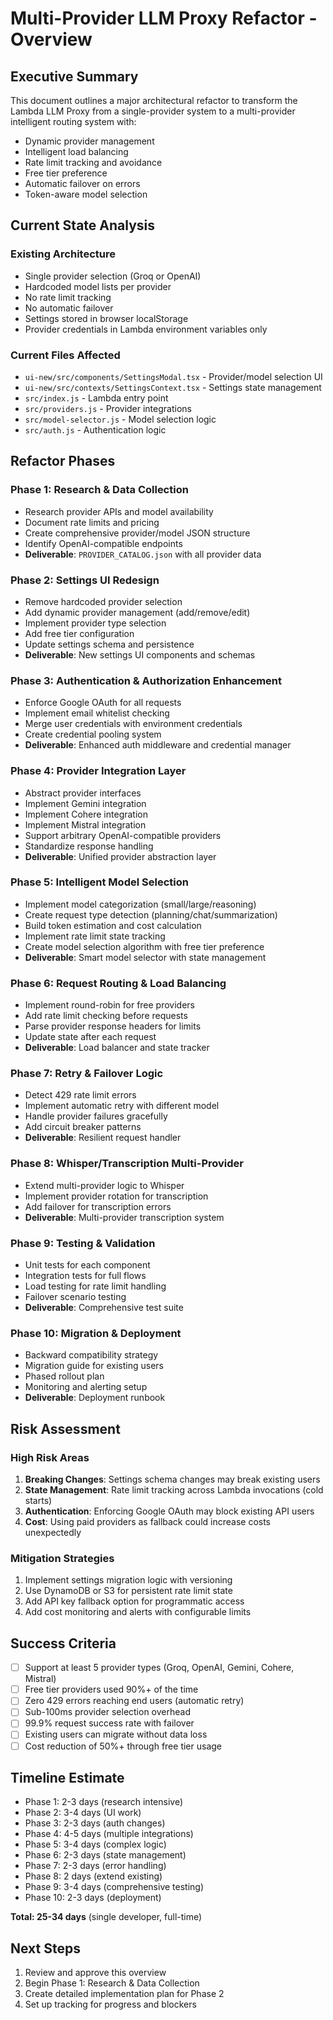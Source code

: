# Multi-Provider LLM Proxy Refactor - Overview

## Executive Summary

This document outlines a major architectural refactor to transform the Lambda LLM Proxy from a single-provider system to a multi-provider intelligent routing system with:
- Dynamic provider management
- Intelligent load balancing
- Rate limit tracking and avoidance
- Free tier preference
- Automatic failover on errors
- Token-aware model selection

## Current State Analysis

### Existing Architecture
- Single provider selection (Groq or OpenAI)
- Hardcoded model lists per provider
- No rate limit tracking
- No automatic failover
- Settings stored in browser localStorage
- Provider credentials in Lambda environment variables only

### Current Files Affected
- `ui-new/src/components/SettingsModal.tsx` - Provider/model selection UI
- `ui-new/src/contexts/SettingsContext.tsx` - Settings state management
- `src/index.js` - Lambda entry point
- `src/providers.js` - Provider integrations
- `src/model-selector.js` - Model selection logic
- `src/auth.js` - Authentication logic

## Refactor Phases

### Phase 1: Research & Data Collection
- Research provider APIs and model availability
- Document rate limits and pricing
- Create comprehensive provider/model JSON structure
- Identify OpenAI-compatible endpoints
- **Deliverable**: `PROVIDER_CATALOG.json` with all provider data

### Phase 2: Settings UI Redesign
- Remove hardcoded provider selection
- Add dynamic provider management (add/remove/edit)
- Implement provider type selection
- Add free tier configuration
- Update settings schema and persistence
- **Deliverable**: New settings UI components and schemas

### Phase 3: Authentication & Authorization Enhancement
- Enforce Google OAuth for all requests
- Implement email whitelist checking
- Merge user credentials with environment credentials
- Create credential pooling system
- **Deliverable**: Enhanced auth middleware and credential manager

### Phase 4: Provider Integration Layer
- Abstract provider interfaces
- Implement Gemini integration
- Implement Cohere integration
- Implement Mistral integration
- Support arbitrary OpenAI-compatible providers
- Standardize response handling
- **Deliverable**: Unified provider abstraction layer

### Phase 5: Intelligent Model Selection
- Implement model categorization (small/large/reasoning)
- Create request type detection (planning/chat/summarization)
- Build token estimation and cost calculation
- Implement rate limit state tracking
- Create model selection algorithm with free tier preference
- **Deliverable**: Smart model selector with state management

### Phase 6: Request Routing & Load Balancing
- Implement round-robin for free providers
- Add rate limit checking before requests
- Parse provider response headers for limits
- Update state after each request
- **Deliverable**: Load balancer and state tracker

### Phase 7: Retry & Failover Logic
- Detect 429 rate limit errors
- Implement automatic retry with different model
- Handle provider failures gracefully
- Add circuit breaker patterns
- **Deliverable**: Resilient request handler

### Phase 8: Whisper/Transcription Multi-Provider
- Extend multi-provider logic to Whisper
- Implement provider rotation for transcription
- Add failover for transcription errors
- **Deliverable**: Multi-provider transcription system

### Phase 9: Testing & Validation
- Unit tests for each component
- Integration tests for full flows
- Load testing for rate limit handling
- Failover scenario testing
- **Deliverable**: Comprehensive test suite

### Phase 10: Migration & Deployment
- Backward compatibility strategy
- Migration guide for existing users
- Phased rollout plan
- Monitoring and alerting setup
- **Deliverable**: Deployment runbook

## Risk Assessment

### High Risk Areas
1. **Breaking Changes**: Settings schema changes may break existing users
2. **State Management**: Rate limit tracking across Lambda invocations (cold starts)
3. **Authentication**: Enforcing Google OAuth may block existing API users
4. **Cost**: Using paid providers as fallback could increase costs unexpectedly

### Mitigation Strategies
1. Implement settings migration logic with versioning
2. Use DynamoDB or S3 for persistent rate limit state
3. Add API key fallback option for programmatic access
4. Add cost monitoring and alerts with configurable limits

## Success Criteria

- [ ] Support at least 5 provider types (Groq, OpenAI, Gemini, Cohere, Mistral)
- [ ] Free tier providers used 90%+ of the time
- [ ] Zero 429 errors reaching end users (automatic retry)
- [ ] Sub-100ms provider selection overhead
- [ ] 99.9% request success rate with failover
- [ ] Existing users can migrate without data loss
- [ ] Cost reduction of 50%+ through free tier usage

## Timeline Estimate

- Phase 1: 2-3 days (research intensive)
- Phase 2: 3-4 days (UI work)
- Phase 3: 2-3 days (auth changes)
- Phase 4: 4-5 days (multiple integrations)
- Phase 5: 3-4 days (complex logic)
- Phase 6: 2-3 days (state management)
- Phase 7: 2-3 days (error handling)
- Phase 8: 2 days (extend existing)
- Phase 9: 3-4 days (comprehensive testing)
- Phase 10: 2-3 days (deployment)

**Total: 25-34 days** (single developer, full-time)

## Next Steps

1. Review and approve this overview
2. Begin Phase 1: Research & Data Collection
3. Create detailed implementation plan for Phase 2
4. Set up tracking for progress and blockers
